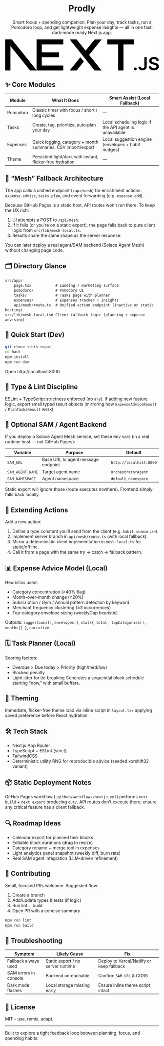 <div align="center">

# Prodly

Smart focus + spending companion. Plan your day, track tasks, run a Pomodoro loop, and get lightweight expense insights — all in one fast, dark‑mode ready Next.js app.

![UI Banner](public/next.svg)

</div>

## ✨ Core Modules

| Module | What It Does | Smart Assist (Local Fallback) |
|--------|--------------|--------------------------------|
| Pomodoro | Classic timer with focus / short / long cycles | — |
| Tasks | Create, tag, prioritize, auto‑plan your day | Local scheduling logic if the API agent is unavailable |
| Expenses | Quick logging, category + month summaries, CSV import/export | Local suggestion engine (envelopes + habit nudges) |
| Theme | Persistent light/dark with instant, flicker‑free hydration | — |

## 🧠 “Mesh” Fallback Architecture
The app calls a unified endpoint (`/api/mesh`) for enrichment actions: `expense.advise`, `tasks.plan`, and event forwarding (e.g. `expense.add`).

Because GitHub Pages is a static host, API routes won’t run there. To keep the UX rich:

1. UI attempts a POST to `/api/mesh`.
2. If it fails (or you're on a static export), the page falls back to pure client logic from `src/lib/mesh-local.ts`.
3. Results share the same shape as the server response.

You can later deploy a real agent/SAM backend (Solace Agent Mesh) without changing page code.

## 🗂 Directory Glance

```
src/app/
	page.tsx           # Landing / marketing surface
	pomodoro/          # Pomodoro UI
	tasks/             # Tasks page with planner
	expenses/          # Expenses tracker + insights
	api/mesh/route.ts  # Unified action endpoint (inactive on static hosting)
src/lib/mesh-local.ts# Client fallback logic (planning + expense advising)
```

## 🚀 Quick Start (Dev)

```bash
git clone <this-repo>
cd hack
npm install
npm run dev
```
Open http://localhost:3000.

## 🧪 Type & Lint Discipline
ESLint + TypeScript strictness enforced (no `any`).
If adding new feature logic, export small typed result objects (mirroring how `ExpenseAdviceResult` / `PlanTasksResult` work).

## 🤖 Optional SAM / Agent Backend

If you deploy a Solace Agent Mesh service, set these env vars (in a real runtime host — not GitHub Pages):

| Variable | Purpose | Default |
|----------|---------|---------|
| `SAM_URL` | Base URL to agent message endpoint | `http://localhost:8000` |
| `SAM_AGENT_NAME` | Target agent name | `OrchestratorAgent` |
| `SAM_NAMESPACE` | Agent namespace | `default_namespace` |

Static export will ignore those (route executes nowhere). Frontend simply falls back locally.

## 🧩 Extending Actions

Add a new action:
1. Define a type constant you’ll send from the client (e.g. `habit.summarize`).
2. Implement server branch in `api/mesh/route.ts` (with local fallback).
3. Mirror a deterministic client implementation in `mesh-local.ts` for static/offline.
4. Call it from a page with the same try → catch → fallback pattern.

## 📊 Expense Advice Model (Local)
Heuristics used:
* Category concentration (>40% flag)
* Month-over-month change (≥20%)
* Subscription / Gym / Annual pattern detection by keyword
* Merchant frequency clustering (≥3 occurrences)
* Top-category envelope sizing (weeklyCap heuristic)

Outputs: `suggestions[]`, `envelopes[]`, `stats{ total, topCategories[], months[] }`, `narrative`.

## 🗓 Task Planner (Local)
Scoring factors:
* Overdue > Due today > Priority (high/med/low)
* Blocked penalty
* Light jitter for tie‑breaking
Generates a sequential block schedule starting “now,” with small buffers.

## 🎨 Theming
Immediate, flicker‑free theme load via inline script in `layout.tsx` applying saved preference before React hydration.

## 🛠 Tech Stack
* Next.js App Router
* TypeScript + ESLint (strict)
* TailwindCSS
* Deterministic utility RNG for reproducible advice (seeded xorshift32 variant)

## 📦 Static Deployment Notes
GitHub Pages workflow (`.github/workflows/nextjs.yml`) performs `next build` + `next export` producing `out/`.
API routes don’t execute there; ensure any critical feature has a client fallback.

## 🔍 Roadmap Ideas
* Calendar export for planned task blocks
* Editable block durations (drag to resize)
* Category rename + merge tool in expenses
* Light analytics panel snapshot (weekly diff, burn rate)
* Real SAM agent integration (LLM-driven refinement)

## 🤝 Contributing
Small, focused PRs welcome. Suggested flow:
1. Create a branch
2. Add/update types & tests (if logic)
3. Run lint + build
4. Open PR with a concise summary

```bash
npm run lint
npm run build
```

## 🐛 Troubleshooting
| Symptom | Likely Cause | Fix |
|---------|--------------|-----|
| Fallback always used | Static export / no server runtime | Deploy to Vercel/Netlify or keep fallback | 
| SAM errors in console | Backend unreachable | Confirm `SAM_URL` & CORS | 
| Dark mode flashes | Local storage missing early | Ensure inline theme script intact |

## 📄 License
MIT – use, remix, adapt.

---
Built to explore a tight feedback loop between planning, focus, and spending habits.